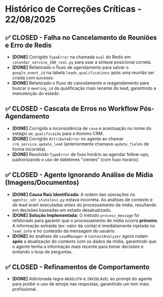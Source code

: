 # Histórico de Correções Críticas - 22/08/2025

## ✅ **CLOSED** - Falha no Cancelamento de Reuniões e Erro de Redis

-   **[DONE]** Corrigido `TypeError` na chamada `eval` do Redis em `calendar_service_100_real.py` para usar a sintaxe posicional correta.
-   **[DONE]** Refatorado o fluxo de agendamento para salvar o `google_event_id` na tabela `leads_qualifications` após uma reunião ser criada com sucesso.
-   **[DONE]** Refatorado o fluxo de cancelamento e reagendamento para buscar o `meeting_id` da qualificação mais recente do lead, garantindo a manutenção do estado.

## ✅ **CLOSED** - Cascata de Erros no Workflow Pós-Agendamento

-   **[DONE]** Corrigida a inconsistência de `case` e acentuação no nome do estágio `em_qualificação` para o Kommo CRM.
-   **[DONE]** Corrigido `AttributeError` no agente ao chamar `crm_service.update_lead` (anteriormente chamava `update_fields` de forma incorreta).
-   **[DONE]** Resolvido `TypeError` de fuso horário ao agendar follow-ups, padronizando o uso de datetimes "cientes" (com fuso horário).

## ✅ **CLOSED** - Agente Ignorando Análise de Mídia (Imagens/Documentos)

-   **[DONE]** **Causa Raiz Identificada:** A ordem das operações no `agentic_sdr_stateless.py` estava incorreta. As análises de contexto e de lead eram executadas *antes* do processamento da mídia, resultando em decisões baseadas em estado desatualizado.
-   **[DONE]** **Solução Implementada:** O método `process_message` foi refatorado para garantir que o processamento de mídia ocorra **primeiro**. A informação extraída (ex: valor da conta) é imediatamente injetada no `lead_info` e no conteúdo da mensagem do usuário.
-   **[DONE]** As análises de `LeadManager` e `ContextAnalyzer` agora rodam **após** a atualização do contexto com os dados da mídia, garantindo que o agente tenha a informação mais recente para tomar decisões e evitando o loop de perguntas.

## ✅ **CLOSED** - Refinamentos de Comportamento

-   **[DONE]** Adicionada regra `ABSOLUTA` e `INVIOLÁVEL` ao prompt do agente para proibir o uso de emojis nas respostas, garantindo um tom mais profissional.
